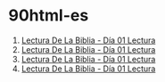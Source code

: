 # 90html-es

1. [Lectura De La Biblia - Día 01 Lectura](https://seagwang1124.github.io/90html-es/D%C3%ADa%2001%20Lectura.html)
2. [Lectura De La Biblia - Día 01 Lectura](https://seagwang1124.github.io/90html-es/D%C3%ADa%2002%20Lectura.html)
3. [Lectura De La Biblia - Día 01 Lectura](https://seagwang1124.github.io/90html-es/D%C3%ADa%2003%20Lectura.html)
4. [Lectura De La Biblia - Día 01 Lectura](https://seagwang1124.github.io/90html-es/D%C3%ADa%2004%20Lectura.html)
